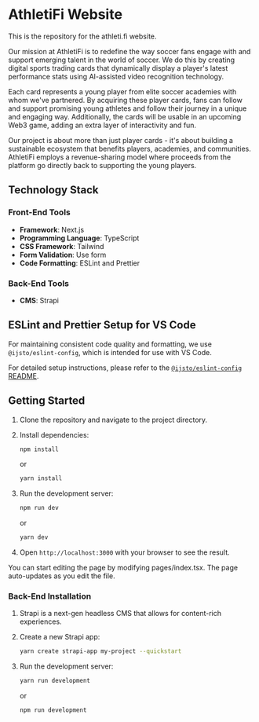 # AthletiFi Website

This is the repository for the athleti.fi website.

Our mission at AthletiFi is to redefine the way soccer fans engage with and support emerging talent in the world of soccer. We do this by creating digital sports trading cards that dynamically display a player's latest performance stats using AI-assisted video recognition technology.

Each card represents a young player from elite soccer academies with whom we've partnered. By acquiring these player cards, fans can follow and support promising young athletes and follow their journey in a unique and engaging way. Additionally, the cards will be usable in an upcoming Web3 game, adding an extra layer of interactivity and fun.

Our project is about more than just player cards - it's about building a sustainable ecosystem that benefits players, academies, and communities. AthletiFi employs a revenue-sharing model where proceeds from the platform go directly back to supporting the young players.

## Technology Stack

### Front-End Tools

- **Framework**: Next.js
- **Programming Language**: TypeScript
- **CSS Framework**: Tailwind
- **Form Validation**: Use form
- **Code Formatting**: ESLint and Prettier

### Back-End Tools

- **CMS**: Strapi

## ESLint and Prettier Setup for VS Code

For maintaining consistent code quality and formatting, we use `@ijsto/eslint-config`, which is intended for use with VS Code.

For detailed setup instructions, please refer to the [`@ijsto/eslint-config` README](https://github.com/ijsto/eslint-config).

## Getting Started

1. Clone the repository and navigate to the project directory.
2. Install dependencies:

   ```bash
   npm install
   ```

   or

   ```bash
   yarn install
   ```

3. Run the development server:

   ```bash
   npm run dev
   ```

   or

   ```bash
   yarn dev
   ```

4. Open `http://localhost:3000` with your browser to see the result.

You can start editing the page by modifying pages/index.tsx. The page auto-updates as you edit the file.

### Back-End Installation

1. Strapi is a next-gen headless CMS that allows for content-rich experiences.
2. Create a new Strapi app:

   ```bash
   yarn create strapi-app my-project --quickstart
   ```

3. Run the development server:

   ```bash
   yarn run development
   ```

   or

   ```bash
   npm run development
   ```
